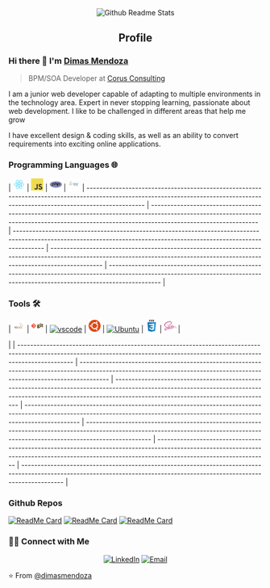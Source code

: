 <p align="center">
 <img width="100px" src="https://res.cloudinary.com/anuraghazra/image/upload/v1594908242/logo_ccswme.svg" align="center" alt="Github Readme Stats" />
 <h2 align="center">Profile</h2>
</p>

### Hi there 👋 I'm [Dimas Mendoza](https://img.freepik.com/vector-gratis/proximamente-fondo-diseno-spot-light_1017-25515.jpg?size=626&ext=jpg)

> BPM/SOA Developer at [Corus Consulting](https://www.corusconsulting.com/)

<!-- <img src="https://komarev.com/ghpvc/?username=anandmainali" alt="anandmainali" /> -->

<div>
 <p>
I am a junior web developer capable of adapting to multiple environments in the technology area. Expert in never stopping learning, passionate about web development. I like to be challenged in different areas that help me grow

I have excellent design & coding skills, as well as an ability to convert requirements into exciting online applications.

</p>
</div>

### Programming Languages 🌐

| [<img src="https://raw.githubusercontent.com/github/explore/80688e429a7d4ef2fca1e82350fe8e3517d3494d/topics/react/react.png" alt="React" width="24">](https://es.reactjs.org/) 
| [<img src="https://raw.githubusercontent.com/github/explore/80688e429a7d4ef2fca1e82350fe8e3517d3494d/topics/javascript/javascript.png" alt="jQuery" width="24">](https://www.javascript.com/) | [<img src="https://raw.githubusercontent.com/github/explore/80688e429a7d4ef2fca1e82350fe8e3517d3494d/topics/php/php.png" alt="PHP" width="24">](https://www.php.net/) | [<img src="https://raw.githubusercontent.com/github/explore/80688e429a7d4ef2fca1e82350fe8e3517d3494d/topics/java/java.png" alt="JAVA" width="24">](https://www.java.com/es/) 
| ------------------------------------------------------------------------------------------------------------------------------------------------------------------------------ | --------------------------------------------------------------------------------------------------------------------------------------------------------------------------------------------- | --------------------------------------------------------------------------------------------------------------------------------------------------------------------- | ---------------------------------------------------------------------------------------------------------------------------------------------------------------------------- | ---------------------------------------------------------------------------------------------------------------------------------------------------------------------------- |
### Tools 🛠️

| [<img src="https://raw.githubusercontent.com/github/explore/80688e429a7d4ef2fca1e82350fe8e3517d3494d/topics/mysql/mysql.png" alt="mysql" width="24">](https://www.mysql.com/) | [<img src="https://raw.githubusercontent.com/github/explore/80688e429a7d4ef2fca1e82350fe8e3517d3494d/topics/git/git.png" alt="Git" width="24">](https://git-scm.com/) | [<img src="https://upload.wikimedia.org/wikipedia/commons/thumb/2/2d/Visual_Studio_Code_1.18_icon.svg/1200px-Visual_Studio_Code_1.18_icon.svg.png" alt="vscode" width="24">](https://code.visualstudio.com/) | [<img src="https://raw.githubusercontent.com/github/explore/80688e429a7d4ef2fca1e82350fe8e3517d3494d/topics/ubuntu/ubuntu.png" alt="Ubuntu" width="24">](https://ubuntu.com/) | [<img src="https://es.wikipedia.org/wiki/HTML5#/media/Archivo:HTML5_logo_and_wordmark.svg" alt="Ubuntu" width="24">](https://developer.mozilla.org/es/docs/Web/Guide/HTML/HTML5) | [<img src="https://raw.githubusercontent.com/github/explore/80688e429a7d4ef2fca1e82350fe8e3517d3494d/topics/css/css.png" alt="CSS" width="24">](https://developer.mozilla.org/es/docs/Web/CSS) | [<img src="https://raw.githubusercontent.com/github/explore/80688e429a7d4ef2fca1e82350fe8e3517d3494d/topics/sass/sass.png" alt="CSS" width="24">](https://sass-lang.com/) |
 
|
| ----------------------------------------------------------------------------------------------------------------------------------------------------------------------------- | --------------------------------------------------------------------------------------------------------------------------------------------------------------------- | ------------------------------------------------------------------------------------------------------------------------------------------------------------------------------------------------------------ | ----------------------------------------------------------------------------------------------------------------------------------------------------------------------------- | -------------------------------------------------------------------------------------------------------------------------------------------------------------------------------- | ---------------------------------------------------------------------------------------------------------------------------------------------------------------------------------------------- | ------------------------------------------------------------------------------------------------------------------------------------------------------------------------- |
<!-- ### Github Stats

[![Anand K. Mainali GitHub Stats](https://github-readme-stats.vercel.app/api?username=anandmainali&show_icons=true&count_private=true)](https://github.com/anandmainali) -->

### Github Repos

[![ReadMe Card](https://github-readme-stats.vercel.app/api/pin/?username=dimasmendoza&repo=Focus-Project&show_owner=true)](https://github.com/dimasmendoza/Focus-Project)
[![ReadMe Card](https://github-readme-stats.vercel.app/api/pin/?username=dimasmendoza&repo=finders-FE&show_owner=true)](https://github.com/dimasmendoza/finders-FE)
[![ReadMe Card](https://github-readme-stats.vercel.app/api/pin/?username=dimasmendoza&repo=CheaPlatzi&show_owner=true)](https://github.com/dimasmendoza/CheaPlatzi)

<h3> 🤝🏻 Connect with Me </h3>

<p align="center">
<a href="https://www.linkedin.com/in/12dimasmendoza97/" target="_blank"><img alt="LinkedIn" src="https://img.shields.io/badge/LinkedIn-@12dimasmendoza97-blue?style=flat&logo=linkedin"></a>
<a href="mailto:damendoza98@gmail.com"><img alt="Email" src="https://img.shields.io/badge/Email-damendoza98@gmail.com-blue?style=flat&logo=gmail"></a>
</p>

⭐️ From [@dimasmendoza](https://github.com/dimasmendoza)
